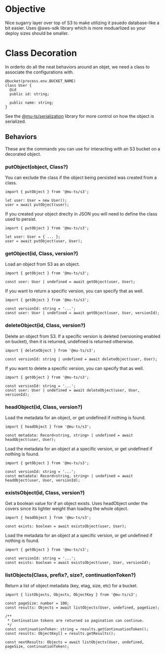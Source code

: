 # Objective

Nice sugarry layer over top of S3 to make utilizing it psuedo database-like a bit easier. Uses @aws-sdk library which is more moduarlized so your deploy sizes should be smaller.

# Class Decoration

In orderto do all the neat behaviors around an objet, we need a class to associate the configurations with.

```
@bucket(process.env.BUCKET_NAME)
class User {
  @id
  public id: string;

  public name: string;
}
```

See the [@mu-ts/serialization](https://github.com/mu-ts/serialization) library for more control on how the object is serialized.

## Behaviors

These are the commands you can use for interacting with an S3 bucket on a decorated object.

### putObject(object, Class?)

You can exclude the class if the object being persisted was created from a class.

```
import { putObject } from '@mu-ts/s3';

let user: User = new User();
user = await putObject(user);
```

If you created your object dreclty in JSON you will need to define the class used to persist.

```
import { putObject } from '@mu-ts/s3';

let user: User = { ... };
user = await putObject(user, User);
```

### getObject(id, Class, version?)

Load an object from S3 as an object.

```
import { getObject } from '@mu-ts/s3';

const user: User | undefined = await getObject(user, User);
```

If you want to return a specific version, you can specify that as well.

```
import { getObject } from '@mu-ts/s3';

const versionId: string = '...';
const user: User | undefined = await getObject(user, User, versionId);
```

### deleteObject(id, Class, version?)


Delete an object from S3. If a specific version is deleted (versioning enabled on bucket), then it is returned, undefined is returned otherwise.

```
import { deleteObject } from '@mu-ts/s3';

const versionId: string | undefined = await deleteObject(user, User);
```

If you want to delete a specific version, you can specify that as well.

```
import { getObject } from '@mu-ts/s3';

const versionId: string = '...';
const user: User | undefined = await deleteObject(user, User, versionId);
```

### headObject(id, Class, version?)

Load the metadata for an object, or get undefined if nothing is found.

```
import { headObject } from '@mu-ts/s3';

const metadata: Record<string, string> | undefined = await headObject(user, User);
```

Load the metadata for an object at a specific version, or get undefined if nothing is found.

```
import { getObject } from '@mu-ts/s3';

const versionId: string = '...';
const metadata: Record<string, string> | undefined = await headObject(user, User, versionId);
```

### existsObject(id, Class, version?)

Get a boolean value for if an object exists. Uses headObject under the covers since its lighter weight than loading the whole object.

```
import { headObject } from '@mu-ts/s3';

const exists: boolean = await existsObject(user, User);
```

Load the metadata for an object at a specific version, or get undefined if nothing is found.

```
import { getObject } from '@mu-ts/s3';

const versionId: string = '...';
const exists: boolean = await existsObject(user, User, versionId);
```

### listObjects(Class, prefix?, size?, continuationToken?)

Return a list of object metadata (key, etag, size, etc) for a bucket.

```
import { listObjects, Objects, ObjectKey } from '@mu-ts/s3';

const pageSize: number = 100;
const results: Objects = await listObjects(User, undefined, pageSize);

/**
 * Continuation tokens are returned so pagination can continue.
 */
const continuationToken: string = results.getContinuationToken();
const results: ObjectKey[] = results.getResults();

const nextResults: Objects = await listObjects(User, undefined, pageSize, continuationToken);

```